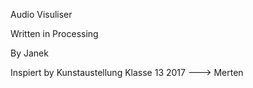 Audio Visuliser

Written in Processing

By Janek

Inspiert by Kunstaustellung Klasse 13 2017
 ---> Merten